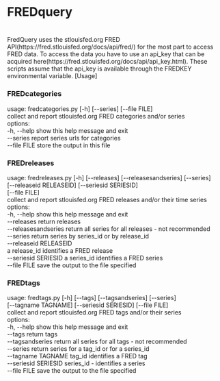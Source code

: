 
# FREDquery
#

<p>
FredQuery uses the stlouisfed.org FRED
API(https://fred.stlouisfed.org/docs/api/fred/) for the most part to
access FRED data. To access the data you have to use an api_key that can
be acquired here(https://fred.stlouisfed.org/docs/api/api_key.html).
These scripts assume that the api_key is available through the FREDKEY
environmental variable. 
</p〉


## [Usage]

### FREDcategories
<P>
usage: fredcategories.py [-h] [--series] [--file FILE]<br>
collect and report stlouisfed.org FRED categories and/or series<br>
options:<br>
  -h, --help   show this help message and exit<br>
  --series     report series urls for categories<br>
  --file FILE  store the output in this file<br>
</p>


### FREDreleases
<P>
usage: fredreleases.py [-h] [--releases] [--releasesandseries] [--series]<br>
                       [--releaseid RELEASEID] [--seriesid SERIESID]<br>
                       [--file FILE]<br>
collect and report stlouisfed.org FRED releases and/or their time series<br>
options:<br>
  -h, --help            show this help message and exit<br>
  --releases            return releases<br>
  --releasesandseries   return all series for all releases - not recommended<br>
  --series              return series by series_id or by release_id<br>
  --releaseid RELEASEID<br>
                        a release_id identifies a FRED release<br>
  --seriesid SERIESID   a series_id identifies a FRED series<br>
  --file FILE           save the output to the file specified<br>
</p>


### FREDtags
<P>
usage: fredtags.py [-h] [--tags] [--tagsandseries] [--series]<br>
                   [--tagname TAGNAME] [--seriesid SERIESID] [--file FILE]<br>
collect and report stlouisfed.org FRED tags and/or their series<br>
options:<br>
  -h, --help           show this help message and exit<br>
  --tags               return tags<br>
  --tagsandseries      return all series for all tags - not
  recommended<br>
  --series             return series for a tag_id or for a series_id<br>
  --tagname TAGNAME    tag_id identifies a FRED tag<br>
  --seriesid SERIESID  series_id - identifies a series<br>
  --file FILE          save the output to the file specified<br>
</p>


